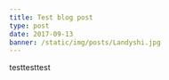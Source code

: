```yaml
---
title: Test blog post
type: post
date: 2017-09-13
banner: /static/img/posts/Landyshi.jpg
---
```

testtesttest
